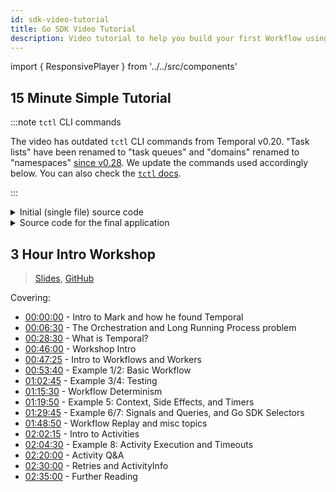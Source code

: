 ```yaml
---
id: sdk-video-tutorial
title: Go SDK Video Tutorial
description: Video tutorial to help you build your first Workflow using Go SDK
---
```


import { ResponsivePlayer } from '../../src/components'

## 15 Minute Simple Tutorial

<ResponsivePlayer url='https://www.youtube.com/watch?v=Wo0y_Ce3d4I' />

:::note `tctl` CLI commands

The video has outdated `tctl` CLI commands from Temporal v0.20.
"Task lists" have been renamed to "task queues" and "domains" renamed to "namespaces" [since v0.28](https://docs.temporal.io/docs/cadence-to-temporal/).
We update the commands used accordingly below.
You can also check the [`tctl` docs](https://docs.temporal.io/docs/devtools/tctl).

:::

<details>
<summary> Initial (single file) source code
</summary>

```go
// main.go

package main

import (
    "github.com/uber-go/tally"
    "go.uber.org/zap"
    "go.temporal.io/sdk/client"
    "go.temporal.io/sdk/worker"
)

func main() {
    logger, err := zap.NewDevelopment()
    if err != nil {
        panic(err)
    }

    logger.Info("Zap logger created")
    scope := tally.NoopScope

    // The client is a heavyweight object that should be created once
    serviceClient, err := client.NewClient(client.Options{
        HostPort:     client.DefaultHostPort,
        Namespace:   client.DefaultNamespace,
        MetricsScope: scope,
    })
    if err != nil {
        logger.Fatal("Unable to start worker", zap.Error(err))
    }

    worker := worker.New(serviceClient, "tutorial_tq", worker.Options{
        Logger: logger,
    })

    worker.RegisterWorkflow(MyWorkflow)
    worker.RegisterActivity(MyActivity)

    err = worker.Start()
    if err != nil {
        logger.Fatal("Unable to start worker", zap.Error(err))
    }

    select {}
}

func MyWorkflow(ctx workflow.Context) error {
    logger := workflow.GetLogger(ctx)
    logger.Info("Workflow MyWorkflow started")
    return nil
}

func MyActivity(ctx context.Context) error {
    logger := workflow.GetLogger(ctx)
    logger.Info("MyActivity activity started")
    return nil
}

```

Once you are ready, you can run:

```bash
go run main.go
docker run --network=host --rm temporalio/tctl:latest tq describe --tq tutorial_tq
```

</details>

<details>
<summary> Source code for the final application
</summary>

```go
// activities/get_user.go
package activities

import (
	"context"

	"go.temporal.io/sdk/activity"
)

// GetUser is the implementation for Temporal activity
func GetUser(ctx context.Context) (string, error) {
	logger := activity.GetLogger(ctx)
	logger.Info("GetUser activity called")
	return "Temporal", nil
}
```

```go
// activities/send_greeting.go
package activities

import (
	"context"
	"fmt"

	"go.temporal.io/sdk/activity"
)

// SendGreeting is the implementation for Temporal activity
func SendGreeting(ctx context.Context, user string) error {
	logger := activity.GetLogger(ctx)
	logger.Info("SendGreeting activity called")

	fmt.Printf("Greeting sent to user: %v\n", user)
	return nil
}
```

```go
// workflows/greeting.go
package workflows

import (
	"time"

	"github.com/samarabbas/tutorial-go-sdk/activities"
	"go.temporal.io/sdk/workflow"
	"go.uber.org/zap"
)

// Greetings is the implementation for Temporal Workflow
func Greetings(ctx workflow.Context) error {
	logger := workflow.GetLogger(ctx)
	logger.Info("Workflow Greetings started")

	ao := workflow.ActivityOptions{
		ScheduleToStartTimeout: time.Hour,
		StartToCloseTimeout:    time.Hour,
	}
	ctx = workflow.WithActivityOptions(ctx, ao)

	var user string
	err := workflow.ExecuteActivity(ctx, activities.GetUser).Get(ctx, &user)
	if err != nil {
		return err
	}

	err = workflow.ExecuteActivity(ctx, activities.SendGreeting, user).Get(ctx, nil)
	if err != nil {
		return err
	}

	logger.Info("Greetings Workflow complete", zap.String("user", user))
	return nil
}
```

```go
// main.go
package main

import (
    "github.com/uber-go/tally"
    "go.uber.org/zap"

    "github.com/samarabbas/tutorial-go-sdk/activities"
    "github.com/samarabbas/tutorial-go-sdk/workflows"

    "go.temporal.io/sdk/client"
    "go.temporal.io/sdk/worker"
)

func main() {
	logger, err := zap.NewDevelopment()
	if err != nil {
		panic(err)
	}

	logger.Info("Zap logger created")
	scope := tally.NoopScope

	// The client is a heavyweight object that should be created once
	serviceClient, err := client.NewClient(client.Options{
		HostPort:     client.DefaultHostPort,
		Namespace:   client.DefaultNamespace,
		MetricsScope: scope,
	})
	if err != nil {
		logger.Fatal("Unable to start worker", zap.Error(err))
	}

	worker := worker.New(serviceClient, "tutorial_tq", worker.Options{
		Logger: logger,
	})

	worker.RegisterWorkflow(workflows.Greetings)
	worker.RegisterActivity(activities.GetUser)
	worker.RegisterActivity(activities.SendGreeting)

	err = worker.Start()
	if err != nil {
		logger.Fatal("Unable to start worker", zap.Error(err))
	}

	select {}
}
```

Once you are ready, you can run:

```bash
# start workers
go run main.go

# start workflow
docker run --network=host --rm temporalio/tctl:latest wf start --tq tutorial_tq -w Greet_Temporal_1 --wt Greetings --et 3600 --wtt 10

# list workflow executions
docker run --network=host --rm temporalio/tctl:latest wf list

# list single workflwo
docker run --network=host --rm temporalio/tctl:latest wf show -w Greet_Samar_1
```

</details>

## 3 Hour Intro Workshop

> [Slides](https://sagikazarmark.hu/slides/workshops/temporal-intro/), [GitHub](https://github.com/sagikazarmark/temporal-intro-workshop)

<ResponsivePlayer url='https://www.youtube.com/watch?v=UwdGmdTO3Ts' />

Covering:

- [00:00:00](https://www.youtube.com/watch?v=UwdGmdTO3Ts&t=0s) - Intro to Mark and how he found Temporal
- [00:06:30](https://www.youtube.com/watch?v=UwdGmdTO3Ts&t=390s) - The Orchestration and Long Running Process problem
- [00:28:30](https://www.youtube.com/watch?v=UwdGmdTO3Ts&t=1710s) - What is Temporal?
- [00:46:00](https://www.youtube.com/watch?v=UwdGmdTO3Ts&t=2760s) - Workshop Intro
- [00:47:25](https://www.youtube.com/watch?v=UwdGmdTO3Ts&t=2845s) - Intro to Workflows and Workers
- [00:53:40](https://www.youtube.com/watch?v=UwdGmdTO3Ts&t=3220s) - Example 1/2: Basic Workflow
- [01:02:45](https://www.youtube.com/watch?v=UwdGmdTO3Ts&t=3765s) - Example 3/4: Testing
- [01:15:30](https://www.youtube.com/watch?v=UwdGmdTO3Ts&t=4530s) - Workflow Determinism
- [01:19:50](https://www.youtube.com/watch?v=UwdGmdTO3Ts&t=4790s) - Example 5: Context, Side Effects, and Timers
- [01:29:45](https://www.youtube.com/watch?v=UwdGmdTO3Ts&t=5385s) - Example 6/7: Signals and Queries, and Go SDK Selectors
- [01:48:50](https://www.youtube.com/watch?v=UwdGmdTO3Ts&t=6530s) - Workflow Replay and misc topics
- [02:02:15](https://www.youtube.com/watch?v=UwdGmdTO3Ts&t=7335s) - Intro to Activities
- [02:04:30](https://www.youtube.com/watch?v=UwdGmdTO3Ts&t=7470s) - Example 8: Activity Execution and Timeouts
- [02:20:00](https://www.youtube.com/watch?v=UwdGmdTO3Ts&t=8400s) - Activity Q&A
- [02:30:00](https://www.youtube.com/watch?v=UwdGmdTO3Ts&t=9000s) - Retries and ActivityInfo
- [02:35:00](https://www.youtube.com/watch?v=UwdGmdTO3Ts&t=9300s) - Further Reading
